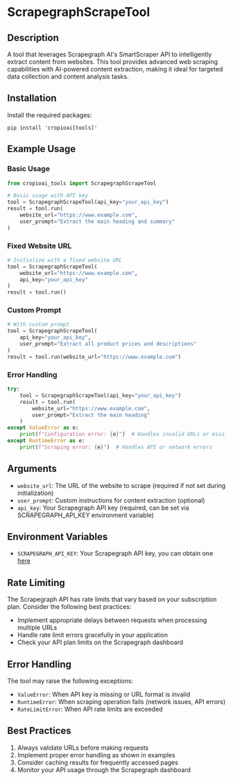 # ScrapegraphScrapeTool

## Description
A tool that leverages Scrapegraph AI's SmartScraper API to intelligently extract content from websites. This tool provides advanced web scraping capabilities with AI-powered content extraction, making it ideal for targeted data collection and content analysis tasks.

## Installation
Install the required packages:
```shell
pip install 'cropioai[tools]'
```

## Example Usage

### Basic Usage
```python
from cropioai_tools import ScrapegraphScrapeTool

# Basic usage with API key
tool = ScrapegraphScrapeTool(api_key="your_api_key")
result = tool.run(
    website_url="https://www.example.com",
    user_prompt="Extract the main heading and summary"
)
```

### Fixed Website URL
```python
# Initialize with a fixed website URL
tool = ScrapegraphScrapeTool(
    website_url="https://www.example.com",
    api_key="your_api_key"
)
result = tool.run()
```

### Custom Prompt
```python
# With custom prompt
tool = ScrapegraphScrapeTool(
    api_key="your_api_key",
    user_prompt="Extract all product prices and descriptions"
)
result = tool.run(website_url="https://www.example.com")
```

### Error Handling
```python
try:
    tool = ScrapegraphScrapeTool(api_key="your_api_key")
    result = tool.run(
        website_url="https://www.example.com",
        user_prompt="Extract the main heading"
    )
except ValueError as e:
    print(f"Configuration error: {e}")  # Handles invalid URLs or missing API keys
except RuntimeError as e:
    print(f"Scraping error: {e}")  # Handles API or network errors
```

## Arguments
- `website_url`: The URL of the website to scrape (required if not set during initialization)
- `user_prompt`: Custom instructions for content extraction (optional)
- `api_key`: Your Scrapegraph API key (required, can be set via SCRAPEGRAPH_API_KEY environment variable)

## Environment Variables
- `SCRAPEGRAPH_API_KEY`: Your Scrapegraph API key, you can obtain one [here](https://scrapegraphai.com)

## Rate Limiting
The Scrapegraph API has rate limits that vary based on your subscription plan. Consider the following best practices:
- Implement appropriate delays between requests when processing multiple URLs
- Handle rate limit errors gracefully in your application
- Check your API plan limits on the Scrapegraph dashboard

## Error Handling
The tool may raise the following exceptions:
- `ValueError`: When API key is missing or URL format is invalid
- `RuntimeError`: When scraping operation fails (network issues, API errors)
- `RateLimitError`: When API rate limits are exceeded

## Best Practices
1. Always validate URLs before making requests
2. Implement proper error handling as shown in examples
3. Consider caching results for frequently accessed pages
4. Monitor your API usage through the Scrapegraph dashboard
